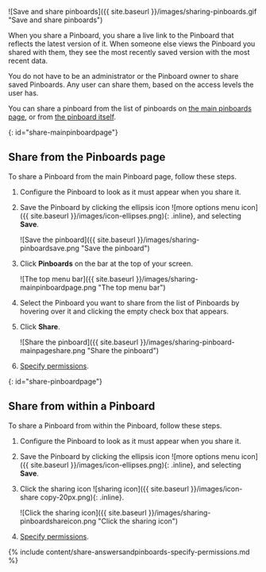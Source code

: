 ![Save and share pinboards]({{ site.baseurl }}/images/sharing-pinboards.gif "Save and share pinboards")

When you share a Pinboard, you share a live link to the Pinboard that reflects the latest version of it. When someone else views the Pinboard you shared with them, they see the most recently saved version with the most recent data.

You do not have to be an administrator or the Pinboard owner to share saved Pinboards. Any user can share them, based on the access levels the user has.



You can share a pinboard from the list of pinboards on [the main pinboards page](#share-mainpinboardpage), or from [the pinboard itself](#share-pinboardpage).

{: id="share-mainpinboardpage"}
## Share from the Pinboards page
To share a Pinboard from the main Pinboard page, follow these steps.

1. Configure the Pinboard to look as it must appear when you share it.

2. Save the Pinboard by clicking the ellipsis icon ![more options menu icon]({{ site.baseurl }}/images/icon-ellipses.png){: .inline}, and selecting **Save**.

    ![Save the pinboard]({{ site.baseurl }}/images/sharing-pinboardsave.png "Save the pinboard")

3. Click **Pinboards** on the bar at the top of your screen.

    ![The top menu bar]({{ site.baseurl }}/images/sharing-mainpinboardpage.png "The top menu bar")

2. Select the Pinboard you want to share from the list of Pinboards by hovering over it and clicking the empty check box that appears.

3. Click **Share**.

    ![Share the pinboard]({{ site.baseurl }}/images/sharing-pinboard-mainpageshare.png "Share the pinboard")

6. [Specify permissions](#specify-permissions).  

{: id="share-pinboardpage"}
## Share from within a Pinboard
To share a Pinboard from within the Pinboard, follow these steps.

1. Configure the Pinboard to look as it must appear when you share it.

2. Save the Pinboard by clicking the ellipsis icon ![more options menu icon]({{ site.baseurl }}/images/icon-ellipses.png){: .inline}, and selecting **Save**.

3. Click the sharing icon ![sharing icon]({{ site.baseurl }}/images/icon-share copy-20px.png){: .inline}.

    ![Click the sharing icon]({{ site.baseurl }}/images/sharing-pinboardshareicon.png "Click the sharing icon")

5. [Specify permissions](#specify-permissions).

{% include content/share-answersandpinboards-specify-permissions.md %}
